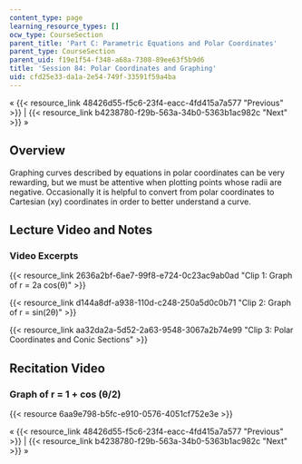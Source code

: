 ```yaml
---
content_type: page
learning_resource_types: []
ocw_type: CourseSection
parent_title: 'Part C: Parametric Equations and Polar Coordinates'
parent_type: CourseSection
parent_uid: f19e1f54-f348-a68a-7308-89ee63f5b9d6
title: 'Session 84: Polar Coordinates and Graphing'
uid: cfd25e33-da1a-2e54-749f-33591f59a4ba
---
```


« {{< resource_link 48426d55-f5c6-23f4-eacc-4fd415a7a577 "Previous" >}} | {{< resource_link b4238780-f29b-563a-34b0-5363b1ac982c "Next" >}} »

Overview
--------

Graphing curves described by equations in polar coordinates can be very rewarding, but we must be attentive when plotting points whose radii are negative. Occasionally it is helpful to convert from polar coordinates to Cartesian (xy) coordinates in order to better understand a curve.

Lecture Video and Notes
-----------------------

### Video Excerpts

{{< resource_link 2636a2bf-6ae7-99f8-e724-0c23ac9ab0ad "Clip 1: Graph of r = 2a cos(θ)" >}}

{{< resource_link d144a8df-a938-110d-c248-250a5d0c0b71 "Clip 2: Graph of r = sin(2θ)" >}}

{{< resource_link aa32da2a-5d52-2a63-9548-3067a2b74e99 "Clip 3: Polar Coordinates and Conic Sections" >}}

Recitation Video
----------------

### Graph of r = 1 + cos (θ/2)

{{< resource 6aa9e798-b5fc-e910-0576-4051cf752e3e >}}

« {{< resource_link 48426d55-f5c6-23f4-eacc-4fd415a7a577 "Previous" >}} | {{< resource_link b4238780-f29b-563a-34b0-5363b1ac982c "Next" >}} »
